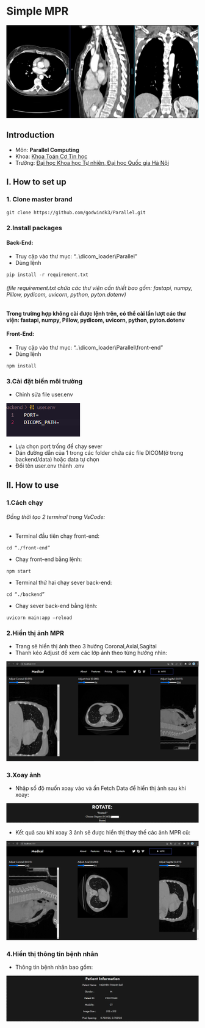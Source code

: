 # Simple MPR
 ![image](https://github.com/hausura/show_read_me/blob/main/Dicom.png)

## Introduction
- Môn: **Parallel Computing** 
- Khoa: [Khoa Toán Cơ Tin học](http://mim.hus.vnu.edu.vn/en)
- Trường: [Đại học Khoa học Tự nhiên, Đại học Quốc gia Hà Nội](http://hus.vnu.edu.vn/)


## I. How to set up
### 1. Clone master brand

```
git clone https://github.com/godwindk3/Parallel.git
```

### 2.Install packages
#### Back-End:
- Truy cập vào thư mục: “..\dicom_loader\Parallel”
- Dùng lệnh
```
pip install -r requirement.txt
```
###### (file requirement.txt chứa các thư viện cần thiết bao gồm: fastapi, numpy, Pillow, pydicom, uvicorn, python, pyton.dotenv)
#### Trong trường hợp không cài được lệnh trên, có thể cài lần lượt các thư viện: fastapi, numpy, Pillow, pydicom, uvicorn, python, pyton.dotenv
#### Front-End:
- Truy cập vào thư mục: “..\dicom_loader\Parallel\front-end”
- Dùng lệnh
```
npm install
```
### 3.Cài đặt biến môi trường 
- Chỉnh sửa file user.env


 ![image](https://github.com/hausura/show_read_me/blob/main/4.png)
- Lựa chọn port trống để chạy sever
- Dán đường dẫn của 1 trong các folder chứa các file DICOM(ở trong backend/data) hoặc data tự chọn
- Đổi tên user.env thành .env

## II. How to use 
### 1.Cách chạy
###### Đồng thời tạo 2 terminal trong VsCode:
- Terminal đầu tiên chạy front-end:
```
cd “./front-end”
```
- Chạy front-end bằng lệnh:
```
npm start
```
- Terminal thứ hai chạy sever back-end:
```
cd “./backend”
```
- Chạy sever back-end bằng lệnh:
```
uvicorn main:app –reload
```
### 2.Hiển thị ảnh MPR
- Trang sẽ hiển thị ảnh theo 3 hướng Coronal,Axial,Sagital
- Thanh kéo Adjust để xem các lớp ảnh theo từng hướng nhìn:

 ![image](https://github.com/hausura/show_read_me/blob/main/1.png)

 ### 3.Xoay ảnh
- Nhập số độ muốn xoay vào và ấn Fetch Data để hiển thị ảnh sau khi xoay:

 ![image](https://github.com/hausura/show_read_me/blob/main/5.png)

 - Kết quả sau khi xoay 3 ảnh sẽ được hiển thị thay thế các ảnh MPR cũ:
 
 ![image](https://github.com/hausura/show_read_me/blob/main/3.png)

 ### 4.Hiển thị thông tin bệnh nhân
 - Thông tin bệnh nhân bao gồm:

 ![image](https://github.com/hausura/show_read_me/blob/main/6.png)






     
